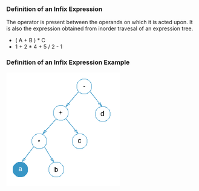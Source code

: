 ### Definition of an Infix Expression

The operator is present between the operands on which it is acted upon.
It is also the expression obtained from inorder travesal of an expression tree.

   - ( A + B ) * C
   - 1 + 2 * 4 + 5 / 2 - 1

### Definition of an Infix Expression Example

<img src="images/Infix-Traversals-example-pic.gif"/>
